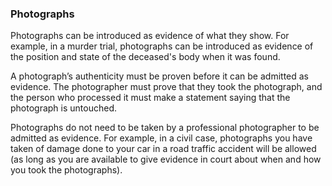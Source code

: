 ###  Photographs

Photographs can be introduced as evidence of what they show. For example, in a
murder trial, photographs can be introduced as evidence of the position and
state of the deceased's body when it was found.

A photograph’s authenticity must be proven before it can be admitted as
evidence. The photographer must prove that they took the photograph, and the
person who processed it must make a statement saying that the photograph is
untouched.

Photographs do not need to be taken by a professional photographer to be
admitted as evidence. For example, in a civil case, photographs you have taken
of damage done to your car in a road traffic accident will be allowed (as long
as you are available to give evidence in court about when and how you took the
photographs).
